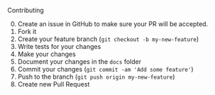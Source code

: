 Contributing

0. Create an issue in GitHub to make sure your PR will be accepted.
1. Fork it
2. Create your feature branch (`git checkout -b my-new-feature`)
3. Write tests for your changes
4. Make your changes
5. Document your changes in the `docs` folder
6. Commit your changes (`git commit -am 'Add some feature'`)
7. Push to the branch (`git push origin my-new-feature`)
8. Create new Pull Request
